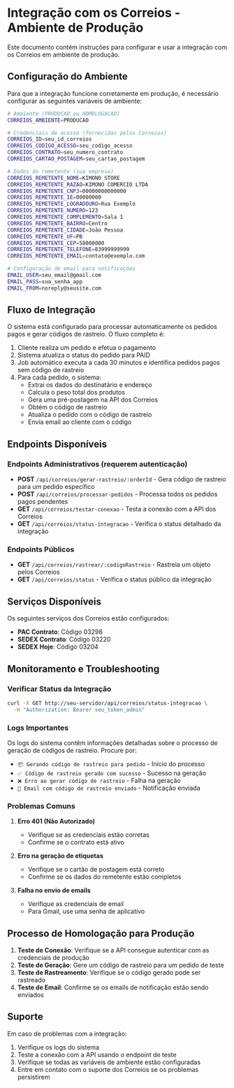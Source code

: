# Integração com os Correios - Ambiente de Produção

Este documento contém instruções para configurar e usar a integração com os Correios em ambiente de produção.

## Configuração do Ambiente

Para que a integração funcione corretamente em produção, é necessário configurar as seguintes variáveis de ambiente:

```bash
# Ambiente (PRODUCAO ou HOMOLOGACAO)
CORREIOS_AMBIENTE=PRODUCAO

# Credenciais de acesso (fornecidas pelos Correios)
CORREIOS_ID=seu_id_correios
CORREIOS_CODIGO_ACESSO=seu_codigo_acesso
CORREIOS_CONTRATO=seu_numero_contrato
CORREIOS_CARTAO_POSTAGEM=seu_cartao_postagem

# Dados do remetente (sua empresa)
CORREIOS_REMETENTE_NOME=KIMONO STORE
CORREIOS_REMETENTE_RAZAO=KIMONO COMERCIO LTDA
CORREIOS_REMETENTE_CNPJ=00000000000000
CORREIOS_REMETENTE_IE=00000000
CORREIOS_REMETENTE_LOGRADOURO=Rua Exemplo
CORREIOS_REMETENTE_NUMERO=123
CORREIOS_REMETENTE_COMPLEMENTO=Sala 1
CORREIOS_REMETENTE_BAIRRO=Centro
CORREIOS_REMETENTE_CIDADE=João Pessoa
CORREIOS_REMETENTE_UF=PB
CORREIOS_REMETENTE_CEP=58000000
CORREIOS_REMETENTE_TELEFONE=83999999999
CORREIOS_REMETENTE_EMAIL=contato@exemplo.com

# Configuração de email para notificações
EMAIL_USER=seu_email@gmail.com
EMAIL_PASS=sua_senha_app
EMAIL_FROM=noreply@seusite.com
```

## Fluxo de Integração

O sistema está configurado para processar automaticamente os pedidos pagos e gerar códigos de rastreio. O fluxo completo é:

1. Cliente realiza um pedido e efetua o pagamento
2. Sistema atualiza o status do pedido para PAID
3. Job automático executa a cada 30 minutos e identifica pedidos pagos sem código de rastreio
4. Para cada pedido, o sistema:
   - Extrai os dados do destinatário e endereço
   - Calcula o peso total dos produtos
   - Gera uma pré-postagem na API dos Correios
   - Obtém o código de rastreio
   - Atualiza o pedido com o código de rastreio
   - Envia email ao cliente com o código

## Endpoints Disponíveis

### Endpoints Administrativos (requerem autenticação)

- **POST** `/api/correios/gerar-rastreio/:orderId` - Gera código de rastreio para um pedido específico
- **POST** `/api/correios/processar-pedidos` - Processa todos os pedidos pagos pendentes
- **GET** `/api/correios/testar-conexao` - Testa a conexão com a API dos Correios
- **GET** `/api/correios/status-integracao` - Verifica o status detalhado da integração

### Endpoints Públicos

- **GET** `/api/correios/rastrear/:codigoRastreio` - Rastreia um objeto pelos Correios
- **GET** `/api/correios/status` - Verifica o status público da integração

## Serviços Disponíveis

Os seguintes serviços dos Correios estão configurados:

- **PAC Contrato**: Código 03298
- **SEDEX Contrato**: Código 03220
- **SEDEX Hoje**: Código 03204

## Monitoramento e Troubleshooting

### Verificar Status da Integração

```bash
curl -X GET http://seu-servidor/api/correios/status-integracao \
  -H "Authorization: Bearer seu_token_admin"
```

### Logs Importantes

Os logs do sistema contêm informações detalhadas sobre o processo de geração de códigos de rastreio. Procure por:

- `📦 Gerando código de rastreio para pedido` - Início do processo
- `✅ Código de rastreio gerado com sucesso` - Sucesso na geração
- `❌ Erro ao gerar código de rastreio` - Falha na geração
- `📧 Email com código de rastreio enviado` - Notificação enviada

### Problemas Comuns

1. **Erro 401 (Não Autorizado)**
   - Verifique se as credenciais estão corretas
   - Confirme se o contrato está ativo

2. **Erro na geração de etiquetas**
   - Verifique se o cartão de postagem está correto
   - Confirme se os dados do remetente estão completos

3. **Falha no envio de emails**
   - Verifique as credenciais de email
   - Para Gmail, use uma senha de aplicativo

## Processo de Homologação para Produção

1. **Teste de Conexão**: Verifique se a API consegue autenticar com as credenciais de produção
2. **Teste de Geração**: Gere um código de rastreio para um pedido de teste
3. **Teste de Rastreamento**: Verifique se o código gerado pode ser rastreado
4. **Teste de Email**: Confirme se os emails de notificação estão sendo enviados

## Suporte

Em caso de problemas com a integração:

1. Verifique os logs do sistema
2. Teste a conexão com a API usando o endpoint de teste
3. Verifique se todas as variáveis de ambiente estão configuradas
4. Entre em contato com o suporte dos Correios se os problemas persistirem 